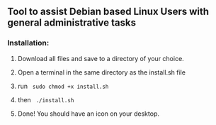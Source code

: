 ## Tool to assist Debian based Linux Users with general administrative tasks

### Installation: 

1. Download all files and save to a directory of your choice.

2. Open a terminal in the same directory as the install.sh file

3. run ```
sudo chmod +x install.sh```
4. then ```
./install.sh```
5. Done! You should have an icon on your desktop.
